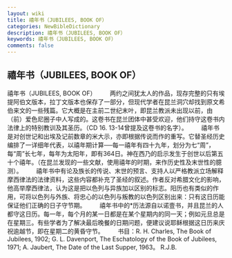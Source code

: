 ```yaml
---
layout: wiki
title: 禧年书（JUBILEES, BOOK OF）
categories: NewBibleDictionary
description: 禧年书（JUBILEES, BOOK OF）
keywords: 禧年书（JUBILEES, BOOK OF）
comments: false
---
```


## 禧年书（JUBILEES, BOOK OF）



禧年书（JUBILEES, BOOK OF）
　　两约之间犹太人的作品，现存完整的只有埃提阿伯文版本，拉丁文版本也保存了一部分，但现代学者在昆兰洞穴却找到原文希伯来文的一些残篇。它大概是在主前二世纪末叶，即昆兰教派未出现以前，由（前）爱色尼圈子中人写成的。这卷书在昆兰团体中甚受欢迎，他们持守这卷书内法律上的特别教训及其圣历。（CD
16. 13-14曾提及这卷书的名字）。
　　禧年书是对创世记和出埃及记前数章的米大示，亦即根据传说而作的重写。它替圣经历史编排了一详细年代表，以禧年期计算──每一禧年有四十九年，划分为七“周”，每“周”长七年，每年为太阳年，即有364日。神在西乃的启示发生于创世以后第五十个禧年。（在昆兰发现的一些文献，使用禧年的时期，来作历史性及末世性的臆测）。
　　禧年书中有论及族长的传说、末世的预言、支持人以严格教派立场解释摩西律法的法律资料，这些内容都补充了圣经的叙述。作者反对希腊文化的影响，他高举摩西律法，认为这是把以色列与异族加以区别的标志。阳历也有类似的作用，可将以色列与外族、将忠心的以色列与叛教的以色列区别出来：只有这日历能保证他们正确的日子守节期。
　　禧年书中的*历法源自以诺壹书，并且昆兰的人都守这日历。每一年，每个月的某一日都是在某个星期内的同一天；例如元旦总是在星期三。有些学者为了解决最后晚餐的日期问题，便建议说耶稣根据这日历来庆祝逾越节，即在星期二的黄昏守节。
　　书目：R. H. Charles, The Book of Jubilees, 1902; G. L.
Davenport, The Eschatology of the Book of
Jubilees, 1971; A. Jaubert, The Date
of the Last Supper, 1963。
R.J.B.




